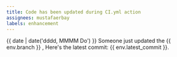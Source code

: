 ```yaml
---
title: Code has been updated during CI.yml action
assignees: mustafaerbay
labels: enhancement
---
```

{{ date | date('dddd, MMMM Do') }}
Someone just updated the {{ env.branch }} , Here's the latest commit: {{ env.latest_commit }}.
